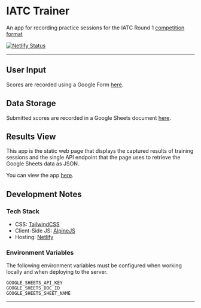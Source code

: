 # IATC Trainer

An app for recording practice sessions for the IATC Round 1 [competition format][iatf-round1]

[![Netlify Status](https://api.netlify.com/api/v1/badges/675c0dfa-a9a2-42f4-ab81-6df5ba9793d8/deploy-status)](https://app.netlify.com/sites/zg-iatc-trainer/deploys)

---

## User Input

Scores are recorded using a Google Form [here][google-form].

## Data Storage

Submitted scores are recorded in a Google Sheets document [here][google-sheet].

## Results View

This app is the static web page that displays the captured results of training sessions and the single API endpoint that the page uses to retrieve the Google Sheets data as JSON.

You can view the app [here][app-page].

## Development Notes

### Tech Stack

- CSS: [TailwindCSS](https://tailwindcss.com)
- Client-Side JS: [AlpineJS](https://alpinejs.dev)
- Hosting: [Netlify](https://www.netlify.com)

### Environment Variables

The following environment variables must be configured when working locally and when deploying to the server.

```
GOOGLE_SHEETS_API_KEY
GOOGLE_SHEETS_DOC_ID
GOOGLE_SHEETS_SHEET_NAME
```

---

[iatf-round1]: https://internationalaxethrowingfederation.com/round-1-of-the-iatc
[google-form]: https://docs.google.com/forms/d/e/1FAIpQLSfWmTWE95z_oxA_13GvSSKS8aA8vyD3XHSGV0y52O27bCZkyA/viewform?usp=sf_link
[google-sheet]: https://docs.google.com/spreadsheets/d/1wZQt0AIFaokmbVYYIVV65dx5Ty5xxE0xvJc-moip-tY/edit?usp=sharing
[app-page]: https://zg-iatc-trainer.netlify.app